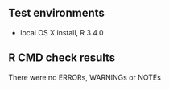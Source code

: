 ## Test environments
* local OS X install, R 3.4.0

## R CMD check results
There were no ERRORs, WARNINGs or NOTEs
